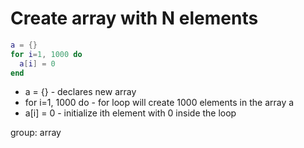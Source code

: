 # Create array with N elements

```lua
a = {}
for i=1, 1000 do
  a[i] = 0
end
```

- a = {} - declares new array
- for i=1, 1000 do - for loop will create 1000 elements in the array a
- a[i] = 0 - initialize ith element with 0 inside the loop

group: array
